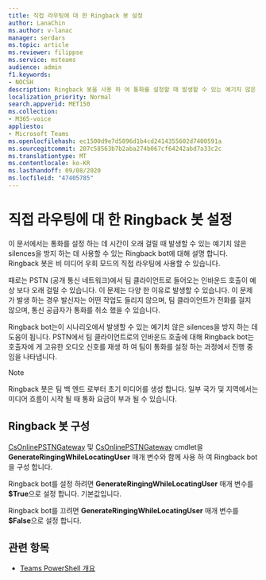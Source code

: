 ```yaml
---
title: 직접 라우팅에 대 한 Ringback 봇 설정
author: LanaChin
ms.author: v-lanac
manager: serdars
ms.topic: article
ms.reviewer: filippse
ms.service: msteams
audience: admin
f1.keywords:
- NOCSH
description: Ringback 봇을 사용 하 여 통화를 설정할 때 발생할 수 있는 예기치 않은 silences 방지 하는 방법에 대해 알아봅니다.
localization_priority: Normal
search.appverid: MET150
ms.collection:
- M365-voice
appliesto:
- Microsoft Teams
ms.openlocfilehash: ec1500d9e7d5896d1b4cd2414355602d7400591a
ms.sourcegitcommit: 207c58563b7b2aba274b067cf64242abd7a33c2c
ms.translationtype: MT
ms.contentlocale: ko-KR
ms.lasthandoff: 09/08/2020
ms.locfileid: "47405785"
---
```

# <a name="set-up-the-ringback-bot-for-direct-routing"></a>직접 라우팅에 대 한 Ringback 봇 설정

이 문서에서는 통화를 설정 하는 데 시간이 오래 걸릴 때 발생할 수 있는 예기치 않은 silences을 방지 하는 데 사용할 수 있는 Ringback bot에 대해 설명 합니다. Ringback 봇은 비 미디어 우회 모드의 직접 라우팅에 사용할 수 있습니다.

때로는 PSTN (공개 통신 네트워크)에서 팀 클라이언트로 들어오는 인바운드 호출이 예상 보다 오래 걸릴 수 있습니다. 이 문제는 다양 한 이유로 발생할 수 있습니다. 이 문제가 발생 하는 경우 발신자는 어떤 작업도 들리지 않으며, 팀 클라이언트가 전화를 걸지 않으며, 통신 공급자가 통화를 취소 했을 수 있습니다.

Ringback bot는이 시나리오에서 발생할 수 있는 예기치 않은 silences을 방지 하는 데 도움이 됩니다. PSTN에서 팀 클라이언트로의 인바운드 호출에 대해 Ringback bot는 호출자에 게 고유한 오디오 신호를 재생 하 여 팀이 통화를 설정 하는 과정에서 진행 중임을 나타냅니다.

> [!NOTE]
> Ringback 봇은 팀 백 엔드 로부터 초기 미디어를 생성 합니다. 일부 국가 및 지역에서는 미디어 흐름이 시작 될 때 통화 요금이 부과 될 수 있습니다.

## <a name="configure-the-ringback-bot"></a>Ringback 봇 구성

[CsOnlinePSTNGateway](https://docs.microsoft.com/powershell/module/skype/set-csonlinepstngateway) 및 [CsOnlinePSTNGateway](https://docs.microsoft.com/powershell/module/skype/new-csonlinepstngateway) cmdlet을 **GenerateRingingWhileLocatingUser** 매개 변수와 함께 사용 하 여 Ringback bot을 구성 합니다.

Ringback bot를 설정 하려면 **GenerateRingingWhileLocatingUser** 매개 변수를 **$True**으로 설정 합니다. 기본값입니다. 

Ringback bot를 끄려면 **GenerateRingingWhileLocatingUser** 매개 변수를 **$False**으로 설정 합니다. 

## <a name="related-topics"></a>관련 항목

- [Teams PowerShell 개요](teams-powershell-overview.md)
